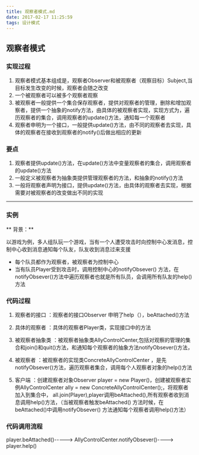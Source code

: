 ```yaml
---
title: 观察者模式.md
date: 2017-02-17 11:25:59
tags: 设计模式
---
```


## 观察者模式

### 实现过程

1. 观察者模式基本组成是，观察者Observer和被观察者（观察目标）Subject,当目标发生改变的时候，观察者会随之改变
2. 一个被观察者可以被多个观察者观察
3. 被观察者一般提供一个集合保存观察者，提供对观察者的管理，删除和增加观察者，提供一个抽象的notify方法，由具体的被观察者实现，实现方式为，遍历观察者的集合，调用观察者的update()方法，通知每一个观察者
4. 观察者申明为一个接口，一般提供update()方法，由不同的观察者去实现，具体的观察者在接收到观察者的notify()后做出相应的更新

### 要点
1. 观察者提供update()方法，在update()方法中变量观察者的集合，调用观察者的update()方法
2. 一般定义被观察者为抽象类提供管理观察者的方法，和抽象的notify()方法
3. 一般将观察者声明为接口，提供update()方法，由具体的观察者去实现，根据需要对被观察者的改变做出不同的实现

----
### 实例

** 背景：**

以游戏为例，多人组队玩一个游戏，当有一个人遭受攻击时向控制中心发消息，控制中心收到消息通知每个队友，队友收到消息过来支援

- 每个队员都作为观察者，被观察者为控制中心
- 当有队员Player受到攻击时，调用控制中心的notifyObsever() 方法，在notifyObsever()方法中遍历观察者也就是所有队员，会调用所有队友的help() 方法

### 代码过程

1. 观察者的接口 ：观察者的接口Observer 申明了help（），beAttached()方法

2. 具体的观察者 ：具体的观察者Player类，实现接口中的方法

3.  被观察者抽象类 ：被观察者抽象类AllyControlCenter,包括对观察的管理的集合和join()和quit()方法，和通知每个观察者的抽象方法notifyObsever()方法，

4. 被观察者 ：被观察者的实现类ConcreteAllyControlCenter ，是先notifyObsever()方法，遍历观察者集合，调用每个人观察者对象的help()方法

5. 客户端 ：创建观察者对象Observer player = new Player()，创建被观察者实例AllyControlCenter ally = new ConcreteAllyControlCenter();，将观察者加入到集合中， all.join(Player),player调用beAttached(),所有观察者收到消息调用help()方法，（当被观察者触发beAttached() 方法时候，在beAttached()中调用notifyObsever() 方法通知每个观察者调用help()方法）


 ### 代码调用流程

 player.beAttached()-----> AllyControlCenter.notifyObsever()----> player.help()
